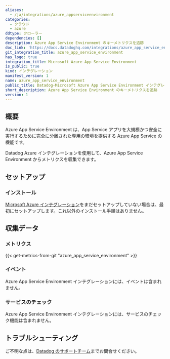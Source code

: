 ```yaml
---
aliases:
  - /ja/integrations/azure_appserviceenvironment
categories:
  - クラウド
  - azure
ddtype: クローラー
dependencies: []
description: Azure App Service Environment のキーメトリクスを追跡
doc_link: 'https://docs.datadoghq.com/integrations/azure_app_service_environment/'
git_integration_title: azure_app_service_environment
has_logo: true
integration_title: Microsoft Azure App Service Environment
is_public: true
kind: インテグレーション
manifest_version: 1
name: azure_app_service_environment
public_title: Datadog-Microsoft Azure App Service Environment インテグレーション
short_description: Azure App Service Environment のキーメトリクスを追跡
version: 1
---
```

## 概要

Azure App Service Environment は、App Service アプリを大規模かつ安全に実行するために完全に分離された専用の環境を提供する Azure App Service の機能です。

Datadog Azure インテグレーションを使用して、Azure App Service Environment からメトリクスを収集できます。

## セットアップ
### インストール

[Microsoft Azure インテグレーション][1]をまだセットアップしていない場合は、最初にセットアップします。これ以外のインストール手順はありません。

## 収集データ
### メトリクス
{{< get-metrics-from-git "azure_app_service_environment" >}}


### イベント
Azure App Service Environment インテグレーションには、イベントは含まれません。

### サービスのチェック
Azure App Service Environment インテグレーションには、サービスのチェック機能は含まれません。

## トラブルシューティング
ご不明な点は、[Datadog のサポートチーム][3]までお問合せください。

[1]: https://docs.datadoghq.com/ja/integrations/azure/
[2]: https://github.com/DataDog/dogweb/blob/prod/integration/azure_app_service_environment/azure_app_service_environment_metadata.csv
[3]: https://docs.datadoghq.com/ja/help/


